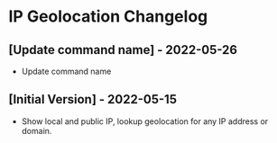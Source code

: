 # IP Geolocation Changelog

## [Update command name] - 2022-05-26

- Update command name

## [Initial Version] - 2022-05-15

- Show local and public IP, lookup geolocation for any IP address or domain.
